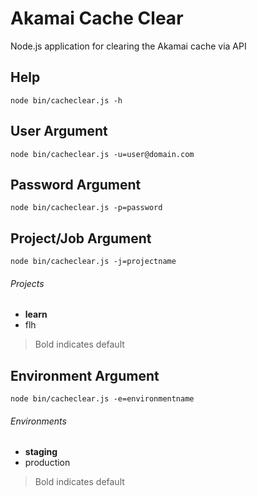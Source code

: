Akamai Cache Clear
==================

Node.js application for clearing the Akamai cache via API

Help
----

```
node bin/cacheclear.js -h
```

User Argument
-------------

```
node bin/cacheclear.js -u=user@domain.com
```

Password Argument
-----------------

```
node bin/cacheclear.js -p=password
```

Project/Job Argument
--------------------

```
node bin/cacheclear.js -j=projectname
```

###### Projects ######
- **learn** 
- flh

> Bold indicates default

Environment Argument
--------------------

```
node bin/cacheclear.js -e=environmentname
```

###### Environments ######
- **staging** 
- production

> Bold indicates default
